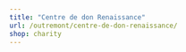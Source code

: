 ```yaml
---
title: "Centre de don Renaissance"
url: /outremont/centre-de-don-renaissance/
shop: charity
---
```

